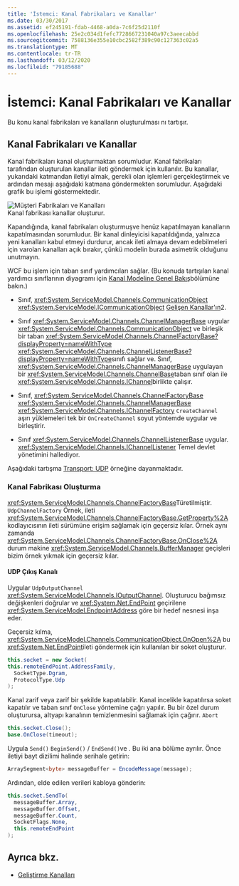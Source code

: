 ```yaml
---
title: 'İstemci: Kanal Fabrikaları ve Kanallar'
ms.date: 03/30/2017
ms.assetid: ef245191-fdab-4468-a0da-7c6f25d2110f
ms.openlocfilehash: 25e2c034d1fefc7728667231040a97c3aeecabbd
ms.sourcegitcommit: 7588136e355e10cbc2582f389c90c127363c02a5
ms.translationtype: MT
ms.contentlocale: tr-TR
ms.lasthandoff: 03/12/2020
ms.locfileid: "79185688"
---
```

# <a name="client-channel-factories-and-channels"></a>İstemci: Kanal Fabrikaları ve Kanallar
Bu konu kanal fabrikaları ve kanalların oluşturulması nı tartışır.  
  
## <a name="channel-factories-and-channels"></a>Kanal Fabrikaları ve Kanallar  
 Kanal fabrikaları kanal oluşturmaktan sorumludur. Kanal fabrikaları tarafından oluşturulan kanallar ileti göndermek için kullanılır. Bu kanallar, yukarıdaki katmandan iletiyi almak, gerekli olan işlemleri gerçekleştirmek ve ardından mesajı aşağıdaki katmana göndermekten sorumludur. Aşağıdaki grafik bu işlemi göstermektedir.  
  
 ![Müşteri Fabrikaları ve Kanalları](./media/wcfc-wcfchannelsigure2highlevelfactgoriesc.gif "wcfc_WCFChannelsigure2HIghLevelFactgoriesc")  
Kanal fabrikası kanallar oluşturur.  
  
 Kapandığında, kanal fabrikaları oluşturmuşve henüz kapatılmayan kanalların kapatılmasından sorumludur. Bir kanal dinleyicisi kapatıldığında, yalnızca yeni kanalları kabul etmeyi durdurur, ancak ileti almaya devam edebilmeleri için varolan kanalları açık bırakır, çünkü modelin burada asimetrik olduğunu unutmayın.  
  
 WCF bu işlem için taban sınıf yardımcıları sağlar. (Bu konuda tartışılan kanal yardımcı sınıflarının diyagramı için [Kanal Modeline Genel Bakış](channel-model-overview.md)bölümüne bakın.)  
  
- Sınıf, <xref:System.ServiceModel.Channels.CommunicationObject> <xref:System.ServiceModel.ICommunicationObject> [Gelişen Kanallar'ın](developing-channels.md)2.  
  
- Sınıf <xref:System.ServiceModel.Channels.ChannelManagerBase> uygular <xref:System.ServiceModel.Channels.CommunicationObject> ve birleşik bir taban <xref:System.ServiceModel.Channels.ChannelFactoryBase?displayProperty=nameWithType> <xref:System.ServiceModel.Channels.ChannelListenerBase?displayProperty=nameWithType>sınıfı sağlar ve. Sınıf, <xref:System.ServiceModel.Channels.ChannelManagerBase> uygulayan bir <xref:System.ServiceModel.Channels.ChannelBase>taban sınıf olan ile <xref:System.ServiceModel.Channels.IChannel>birlikte çalışır.
  
- Sınıf, <xref:System.ServiceModel.Channels.ChannelFactoryBase> <xref:System.ServiceModel.Channels.ChannelManagerBase> <xref:System.ServiceModel.Channels.IChannelFactory> `CreateChannel` aşırı yüklemeleri tek bir `OnCreateChannel` soyut yöntemde uygular ve birleştirir.
  
- Sınıf <xref:System.ServiceModel.Channels.ChannelListenerBase> uygular. <xref:System.ServiceModel.Channels.IChannelListener> Temel devlet yönetimini hallediyor.
  
 Aşağıdaki tartışma [Transport: UDP](../samples/transport-udp.md) örneğine dayanmaktadır.  
  
### <a name="creating-a-channel-factory"></a>Kanal Fabrikası Oluşturma  
 <xref:System.ServiceModel.Channels.ChannelFactoryBase>Türetilmiştir. `UdpChannelFactory` Örnek, ileti <xref:System.ServiceModel.Channels.ChannelFactoryBase.GetProperty%2A> kodlayıcısının ileti sürümüne erişim sağlamak için geçersiz kılar. Örnek aynı zamanda <xref:System.ServiceModel.Channels.ChannelFactoryBase.OnClose%2A> durum makine <xref:System.ServiceModel.Channels.BufferManager> geçişleri bizim örnek yıkmak için geçersiz kılar.  
  
#### <a name="the-udp-output-channel"></a>UDP Çıkış Kanalı  
 Uygular `UdpOutputChannel` <xref:System.ServiceModel.Channels.IOutputChannel>. Oluşturucu bağımsız değişkenleri doğrular ve <xref:System.Net.EndPoint> geçirilene <xref:System.ServiceModel.EndpointAddress> göre bir hedef nesnesi inşa eder.  
  
 Geçersiz kılma, <xref:System.ServiceModel.Channels.CommunicationObject.OnOpen%2A> bu <xref:System.Net.EndPoint>ileti göndermek için kullanılan bir soket oluşturur.  
  
 ```csharp
this.socket = new Socket(  
this.remoteEndPoint.AddressFamily,
   SocketType.Dgram,
   ProtocolType.Udp
);  
```  

 Kanal zarif veya zarif bir şekilde kapatılabilir. Kanal incelikle kapatılırsa soket kapatılır ve taban sınıf `OnClose` yöntemine çağrı yapılır. Bu bir özel durum oluşturursa, altyapı kanalının temizlenmesini sağlamak için çağırır. `Abort`  
  
```csharp  
this.socket.Close();  
base.OnClose(timeout);  
```  
  
 Uygula `Send()` `BeginSend()` / `EndSend()`ve . Bu iki ana bölüme ayrılır. Önce iletiyi bayt dizilimi halinde serihale getirin:  
  
```csharp  
ArraySegment<byte> messageBuffer = EncodeMessage(message);  
```  
  
 Ardından, elde edilen verileri kabloya gönderin:  
  
```csharp  
this.socket.SendTo(  
  messageBuffer.Array,
  messageBuffer.Offset,
  messageBuffer.Count,
  SocketFlags.None,
  this.remoteEndPoint  
);  
```  
  
## <a name="see-also"></a>Ayrıca bkz.

- [Geliştirme Kanalları](developing-channels.md)
